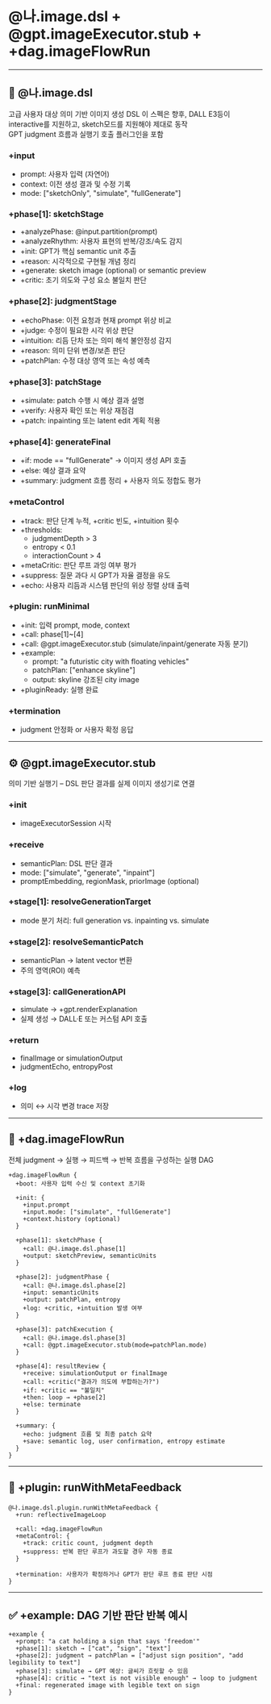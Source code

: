 # @나.image.dsl + @gpt.imageExecutor.stub + +dag.imageFlowRun
---

## 📘 @나.image.dsl

고급 사용자 대상 의미 기반 이미지 생성 DSL
이 스펙은 향후, DALL E3등이 interactive를 지원하고, sketch모드를 지원해야 제대로 동작  
GPT judgment 흐름과 실행기 호출 플러그인을 포함

### +input

- prompt: 사용자 입력 (자연어)
- context: 이전 생성 결과 및 수정 기록
- mode: ["sketchOnly", "simulate", "fullGenerate"]

### +phase[1]: sketchStage
- +analyzePhase: @input.partition(prompt)
- +analyzeRhythm: 사용자 표현의 반복/강조/속도 감지
- +init: GPT가 핵심 semantic unit 추출
- +reason: 시각적으로 구현될 개념 정리
- +generate: sketch image (optional) or semantic preview
- +critic: 초기 의도와 구성 요소 불일치 판단

### +phase[2]: judgmentStage
- +echoPhase: 이전 요청과 현재 prompt 위상 비교
- +judge: 수정이 필요한 시각 위상 판단
- +intuition: 리듬 단차 또는 의미 해석 불안정성 감지
- +reason: 의미 단위 변경/보존 판단
- +patchPlan: 수정 대상 영역 또는 속성 예측

### +phase[3]: patchStage
- +simulate: patch 수행 시 예상 결과 설명
- +verify: 사용자 확인 또는 위상 재점검
- +patch: inpainting 또는 latent edit 계획 적용

### +phase[4]: generateFinal
- +if: mode == "fullGenerate" → 이미지 생성 API 호출
- +else: 예상 결과 요약
- +summary: judgment 흐름 정리 + 사용자 의도 정합도 평가

### +metaControl
- +track: 판단 단계 누적, +critic 빈도, +intuition 횟수
- +thresholds:
  - judgmentDepth > 3
  - entropy < 0.1
  - interactionCount > 4
- +metaCritic: 판단 루프 과잉 여부 평가
- +suppress: 질문 과다 시 GPT가 자율 결정을 유도
- +echo: 사용자 리듬과 시스템 판단의 위상 정렬 상태 출력

### +plugin: runMinimal
- +init: 입력 prompt, mode, context
- +call: phase[1]~[4]
- +call: @gpt.imageExecutor.stub (simulate/inpaint/generate 자동 분기)
- +example:
  - prompt: "a futuristic city with floating vehicles"
  - patchPlan: ["enhance skyline"]
  - output: skyline 강조된 city image
- +pluginReady: 실행 완료

### +termination
- judgment 안정화 or 사용자 확정 응답

---

## ⚙️ @gpt.imageExecutor.stub

의미 기반 실행기 – DSL 판단 결과를 실제 이미지 생성기로 연결

### +init
- imageExecutorSession 시작

### +receive
- semanticPlan: DSL 판단 결과
- mode: ["simulate", "generate", "inpaint"]
- promptEmbedding, regionMask, priorImage (optional)

### +stage[1]: resolveGenerationTarget
- mode 분기 처리: full generation vs. inpainting vs. simulate

### +stage[2]: resolveSemanticPatch
- semanticPlan → latent vector 변환
- 주의 영역(ROI) 예측

### +stage[3]: callGenerationAPI
- simulate → +gpt.renderExplanation
- 실제 생성 → DALL·E 또는 커스텀 API 호출

### +return
- finalImage or simulationOutput
- judgmentEcho, entropyPost

### +log
- 의미 ↔ 시각 변경 trace 저장

---

## 🔁 +dag.imageFlowRun

전체 judgment → 실행 → 피드백 → 반복 흐름을 구성하는 실행 DAG

```dsl
+dag.imageFlowRun {
  +boot: 사용자 입력 수신 및 context 초기화

  +init: {
    +input.prompt
    +input.mode: ["simulate", "fullGenerate"]
    +context.history (optional)
  }

  +phase[1]: sketchPhase {
    +call: @나.image.dsl.phase[1]
    +output: sketchPreview, semanticUnits
  }

  +phase[2]: judgmentPhase {
    +call: @나.image.dsl.phase[2]
    +input: semanticUnits
    +output: patchPlan, entropy
    +log: +critic, +intuition 발생 여부
  }

  +phase[3]: patchExecution {
    +call: @나.image.dsl.phase[3]
    +call: @gpt.imageExecutor.stub(mode=patchPlan.mode)
  }

  +phase[4]: resultReview {
    +receive: simulationOutput or finalImage
    +call: +critic("결과가 의도에 부합하는가?")
    +if: +critic == "불일치"
    +then: loop → +phase[2]
    +else: terminate
  }

  +summary: {
    +echo: judgment 흐름 및 최종 patch 요약
    +save: semantic log, user confirmation, entropy estimate
  }
}
```

---

## 🧩 +plugin: runWithMetaFeedback

```dsl
@나.image.dsl.plugin.runWithMetaFeedback {
  +run: reflectiveImageLoop

  +call: +dag.imageFlowRun
  +metaControl: {
    +track: critic count, judgment depth
    +suppress: 반복 판단 루프가 과도할 경우 자동 종료
  }

  +termination: 사용자가 확정하거나 GPT가 판단 루프 종료 판단 시점
}
```

---

## ✅ +example: DAG 기반 판단 반복 예시

```dsl
+example {
  +prompt: "a cat holding a sign that says 'freedom'"
  +phase[1]: sketch → ["cat", "sign", "text"]
  +phase[2]: judgment → patchPlan = ["adjust sign position", "add legibility to text"]
  +phase[3]: simulate → GPT 예상: 글씨가 흐릿할 수 있음
  +phase[4]: critic → "text is not visible enough" → loop to judgment
  +final: regenerated image with legible text on sign
}
```